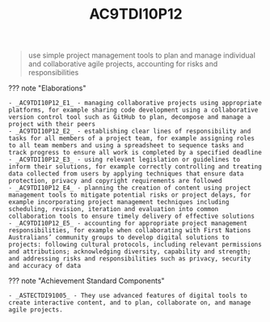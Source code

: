 ﻿---
tags: australian-curriculum
title: AC9TDI10P12
type: note
---
> use simple project management tools to plan and manage individual and collaborative agile projects, accounting for risks and responsibilities

??? note "Elaborations"

	- _AC9TDI10P12_E1_ - managing collaborative projects using appropriate platforms, for example sharing code development using a collaborative version control tool such as GitHub to plan, decompose and manage a project with their peers
	- _AC9TDI10P12_E2_ - establishing clear lines of responsibility and tasks for all members of a project team, for example assigning roles to all team members and using a spreadsheet to sequence tasks and track progress to ensure all work is completed by a specified deadline
	- _AC9TDI10P12_E3_ - using relevant legislation or guidelines to inform their solutions, for example correctly controlling and treating data collected from users by applying techniques that ensure data protection, privacy and copyright requirements are followed
	- _AC9TDI10P12_E4_ - planning the creation of content using project management tools to mitigate potential risks or project delays, for example incorporating project management techniques including scheduling, revision, iteration and evaluation into common collaboration tools to ensure timely delivery of effective solutions
	- _AC9TDI10P12_E5_ - accounting for appropriate project management responsibilities, for example when collaborating with First Nations Australians’ community groups to develop digital solutions to projects: following cultural protocols, including relevant permissions and attributions; acknowledging diversity, capability and strength; and addressing risks and responsibilities such as privacy, security and accuracy of data
??? note "Achievement Standard Components"

	- _ASTECTDI91005_ - They use advanced features of digital tools to create interactive content, and to plan, collaborate on, and manage agile projects.